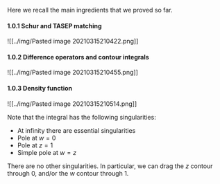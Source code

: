 Here we recall the main ingredients that we proved so far.

#### 1.0.1 Schur and TASEP matching

![[../img/Pasted image 20210315210422.png]]

#### 1.0.2 Difference operators and contour integrals

![[../img/Pasted image 20210315210455.png]]

#### 1.0.3 Density function

![[../img/Pasted image 20210315210514.png]]

Note that the integral has the following singularities:

- At infinity there are essential singularities
- Pole at $w=0$
- Pole at $z=1$
- Simple pole at $w=z$

There are no other singularities. In particular, we can drag the $z$ contour through $0$, and/or the $w$ contour through $1$.
